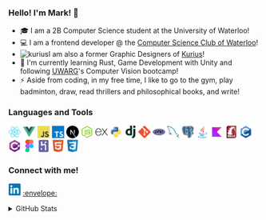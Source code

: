 ### Hello! I'm Mark! 👋

- :mortar_board: I am a 2B Computer Science student at the University of Waterloo!
- 💻 I am a frontend developer @ the [Computer Science Club of Waterloo](https://csclub.uwaterloo.ca/)!
- <img src="https://avatars.githubusercontent.com/u/55967493?s=200&v=4" alt="kurius" width="25" height="25"/>I am also a former Graphic Designers of <a href="https://kurius.ca">Kurius</a>!
- 🌱 I'm currently learning Rust, Game Development with Unity and following [UWARG](https://uwarg.com)'s Computer Vision bootcamp!
- ⚡ Aside from coding, in my free time, I like to go to the gym, play badminton, draw, read thrillers and philosophical books, and write!

### Languages and Tools
<p align="left">
<img src="https://raw.githubusercontent.com/devicons/devicon/master/icons/react/react-original.svg" alt="react" width="25" height="25" />
<img src="https://raw.githubusercontent.com/devicons/devicon/master/icons/vuejs/vuejs-original.svg" alt="vue-js" width="25" height="25" />
<img src="https://raw.githubusercontent.com/devicons/devicon/master/icons/javascript/javascript-original.svg" alt="javascript" width="25" height="25" />
<img src="https://raw.githubusercontent.com/devicons/devicon/master/icons/typescript/typescript-original.svg" alt="typescript" width="25" height="25" />
<img src="https://raw.githubusercontent.com/devicons/devicon/master/icons/nextjs/nextjs-original.svg" alt="nextjs" width="25" height="25" />
<img src="https://raw.githubusercontent.com/devicons/devicon/master/icons/nodejs/nodejs-original.svg" alt="nodejs" width="25" height="25" />
<img src="https://raw.githubusercontent.com/devicons/devicon/master/icons/express/express-original.svg" alt="express" width="25" height="25" />
<img src="https://raw.githubusercontent.com/devicons/devicon/master/icons/python/python-original.svg" alt="python" width="25" height="25" />
<img src="https://raw.githubusercontent.com/devicons/devicon/master/icons/django/django-plain.svg" alt="django" width="25" height="25" />
<img src="https://raw.githubusercontent.com/devicons/devicon/master/icons/git/git-original.svg" alt="react" width="25" height="25" />
<img src="https://raw.githubusercontent.com/devicons/devicon/master/icons/php/php-original.svg" alt="php" width="25" height="25" />
<img src="https://raw.githubusercontent.com/devicons/devicon/master/icons/mysql/mysql-original.svg" alt="mysql" width="25" height="25" />
<img src="https://raw.githubusercontent.com/devicons/devicon/master/icons/postgresql/postgresql-original.svg" alt="postgresql" width="25" height="25" />
<img src="https://raw.githubusercontent.com/devicons/devicon/master/icons/java/java-original.svg" alt="java" width="25" height="25" />
<img src="https://raw.githubusercontent.com/devicons/devicon/master/icons/kotlin/kotlin-original.svg" alt="kotlin" width="25" height="25" />
<img src="https://raw.githubusercontent.com/devicons/devicon/master/icons/rails/rails-original-wordmark.svg" alt="rails" width="25" height="25" />
<img src="https://raw.githubusercontent.com/devicons/devicon/master/icons/c/c-original.svg" alt="c" width="25" height="25" />
<img src="https://raw.githubusercontent.com/devicons/devicon/master/icons/csharp/csharp-original.svg" alt="csharp" width="25" height="25" />
<img src="https://raw.githubusercontent.com/devicons/devicon/master/icons/figma/figma-original.svg" alt="figma" width="25" height="25" />
<img src="https://raw.githubusercontent.com/devicons/devicon/master/icons/heroku/heroku-plain.svg" alt="heroku" width="25" height="25" />
<img src="https://raw.githubusercontent.com/devicons/devicon/master/icons/html5/html5-original.svg" alt="html" width="25" height="25" />
<img src="https://raw.githubusercontent.com/devicons/devicon/master/icons/css3/css3-original.svg" alt="css3" width="25" height="25" />
</p>

### Connect with me!
<p align="left">
  <a href="https://linkedin.com/in/emilychiu"><img src="https://raw.githubusercontent.com/devicons/devicon/master/icons/linkedin/linkedin-original.svg" alt="linkedin" width="25" height="25" /></a>
  <a href="mailto: emily.chiu1@uwaterloo.ca">:envelope:</a>
</p>

<details>
  <summary>GitHub Stats</summary>
  <p align="center">
    <img alt="Miniapple8888's GitHub Stats" src="https://github-readme-stats.vercel.app/api?username=miniapple8888&show_icons=true&hide_border=true" />
  </p>

</details>

<!--
**Miniapple8888/Miniapple8888** is a ✨ _special_ ✨ repository because its `README.md` (this file) appears on your GitHub profile.

Here are some ideas to get you started:

- 🔭 I’m currently working on ...
- 🌱 I’m currently learning ...
- 👯 I’m looking to collaborate on ...
- 🤔 I’m looking for help with ...
- 💬 Ask me about ...
- 📫 How to reach me: ...
- 😄 Pronouns: ...
- ⚡ Fun fact: ...
-->
